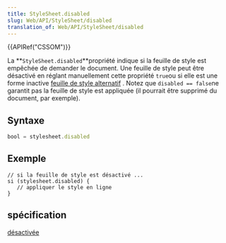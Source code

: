 ```yaml
---
title: StyleSheet.disabled
slug: Web/API/StyleSheet/disabled
translation_of: Web/API/StyleSheet/disabled
---
```

{{APIRef("CSSOM")}}

La **`StyleSheet.disabled`**propriété indique si la feuille de style est empêchée de demander le document. Une feuille de style peut être désactivé en réglant manuellement cette propriété `true`ou si elle est une forme inactive [feuille de style alternatif](/en-US/docs/Web/CSS/Alternative_style_sheets) . Notez que `disabled == false`ne garantit pas la feuille de style est appliquée (il pourrait être supprimé du document, par exemple).

## Syntaxe

```js
bool = stylesheet.disabled
```

## Exemple

    // si la feuille de style est désactivé ...
    si (stylesheet.disabled) {
       // appliquer le style en ligne
    }

## spécification

[désactivée](http://www.w3.org/TR/2000/REC-DOM-Level-2-Style-20001113/stylesheets.html#StyleSheets-StyleSheet-disabled)
